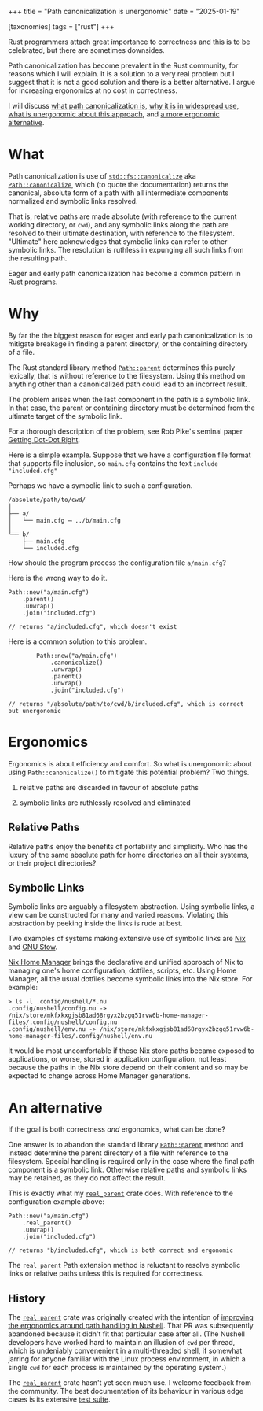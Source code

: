 +++
title = "Path canonicalization is unergonomic"
date = "2025-01-19"

[taxonomies]
tags = ["rust"]
+++

Rust programmers attach great importance to correctness and this is to be celebrated, but there are sometimes downsides.

Path canonicalization has become prevalent in the Rust community, for reasons which I will explain.  It is a solution to a very real problem but I  suggest that it is not a good solution and there is a better alternative.  I argue for increasing ergonomics at no cost in correctness.

I will discuss [what path canonicalization is](#what), [why it is in widespread use](#why), [what is unergonomic about this approach](#ergonomics), and [a more ergonomic alternative](#an-alternative).

# What

Path canonicalization is use of [`std::fs::canonicalize`](https://doc.rust-lang.org/std/fs/fn.canonicalize.html) aka [`Path::canonicalize`](https://doc.rust-lang.org/std/path/struct.Path.html#method.canonicalize), which (to quote the documentation) returns the canonical, absolute form of a path with all intermediate components normalized and symbolic links resolved.

That is, relative paths are made absolute (with reference to the current working directory, or `cwd`), and any symbolic links along the path are resolved to their ultimate destination, with reference to the filesystem.  "Ultimate" here acknowledges that symbolic links can refer to other symbolic links.  The resolution is ruthless in expunging all such links from the resulting path.

Eager and early path canonicalization has become a common pattern in Rust programs.

# Why

By far the the biggest reason for eager and early path canonicalization is to mitigate breakage in finding a parent directory, or the containing directory of a file.

The Rust standard library method [`Path::parent`](https://doc.rust-lang.org/std/path/struct.Path.html#method.parent) determines this purely lexically, that is without reference to the filesystem.  Using this method on anything other than a canonicalized path could lead to an incorrect result.

The problem arises when the last component in the path is a symbolic link. In that case, the parent or containing directory must be determined from the ultimate target of the symbolic link.

For a thorough description of the problem, see Rob Pike's seminal paper [Getting Dot-Dot Right](https://9p.io/sys/doc/lexnames.html).

Here is a simple example. Suppose that we have a configuration file format that supports file inclusion, so `main.cfg` contains the text `include "included.cfg"`

Perhaps we have a symbolic link to such a configuration.

```
/absolute/path/to/cwd/
│
├── a/
│   └── main.cfg ⟶ ../b/main.cfg
│
└── b/
    ├── main.cfg
    └── included.cfg
```

How should the program process the configuration file `a/main.cfg`?

Here is the wrong way to do it.

```
Path::new("a/main.cfg")
    .parent()
    .unwrap()
    .join("included.cfg")

// returns "a/included.cfg", which doesn't exist
```

Here is a common solution to this problem.

```
        Path::new("a/main.cfg")
            .canonicalize()
            .unwrap()
            .parent()
            .unwrap()
            .join("included.cfg")

// returns "/absolute/path/to/cwd/b/included.cfg", which is correct but unergonomic
```

# Ergonomics

Ergonomics is about efficiency and comfort.  So what is unergonomic about using `Path::canonicalize()` to mitigate this potential problem?  Two things.

1. relative paths are discarded in favour of absolute paths

2. symbolic links are ruthlessly resolved and eliminated

## Relative Paths

Relative paths enjoy the benefits of portability and simplicity.  Who has the luxury of the same absolute path for home directories on all their systems, or their project directories?

## Symbolic Links

Symbolic links are arguably a filesystem abstraction.  Using symbolic links, a view can be constructed for many and varied reasons.  Violating this abstraction by peeking inside the links is rude at best.

Two examples of systems making extensive use of symbolic links are [Nix](https://nixos.org/) and [GNU Stow](https://www.gnu.org/software/stow/).

[Nix Home Manager](https://nix-community.github.io/home-manager/) brings the declarative and unified approach of Nix to managing one's home configuration, dotfiles, scripts, etc. Using Home Manager, all the usual dotfiles become symbolic links into the Nix store.  For example:

```
> ls -l .config/nushell/*.nu
.config/nushell/config.nu -> /nix/store/mkfxkxgjsb81ad68rgyx2bzgq51rvw6b-home-manager-files/.config/nushell/config.nu
.config/nushell/env.nu -> /nix/store/mkfxkxgjsb81ad68rgyx2bzgq51rvw6b-home-manager-files/.config/nushell/env.nu
```

It would be most uncomfortable if these Nix store paths became exposed to applications, or worse, stored in application configuration, not least because the paths in the Nix store depend on their content and so may be expected to change across Home Manager generations.

# An alternative

If the goal is both correctness _and_ ergonomics, what can be done?

One answer is to abandon the standard library [`Path::parent`](https://doc.rust-lang.org/std/path/struct.Path.html#method.parent) method and instead determine the parent directory of a file with reference to the filesystem.  Special handling is required only in the case where the final path component is a symbolic link.  Otherwise relative paths and symbolic links may be retained, as they do not affect the result.

This is exactly what my [`real_parent`](https://docs.rs/real_parent/) crate does.  With reference to the configuration example above:

```
Path::new("a/main.cfg")
    .real_parent()
    .unwrap()
    .join("included.cfg")

// returns "b/included.cfg", which is both correct and ergonomic
```

The `real_parent` Path extension method is reluctant to resolve symbolic links or relative paths unless this is required for correctness.


## History

The [`real_parent`](https://docs.rs/real_parent/) crate was originally created with the intention of [improving the ergonomics around path handling in Nushell](https://github.com/nushell/nushell/pull/13243). That PR was subsequently abandoned because it didn't fit that particular case after all.  (The Nushell developers have worked hard to maintain an illusion of `cwd` per thread, which is undeniably convenenient in a multi-threaded shell, if somewhat jarring for anyone familiar with the Linux process environment, in which a single `cwd` for each process is maintained by the operating system.)

The [`real_parent`](https://docs.rs/real_parent/) crate hasn't yet seen much use.  I welcome feedback from the community.
The best documentation of its behaviour in various edge cases is its extensive [test suite](https://github.com/tesujimath/real_parent/blob/main/tests/path_ext.rs).
